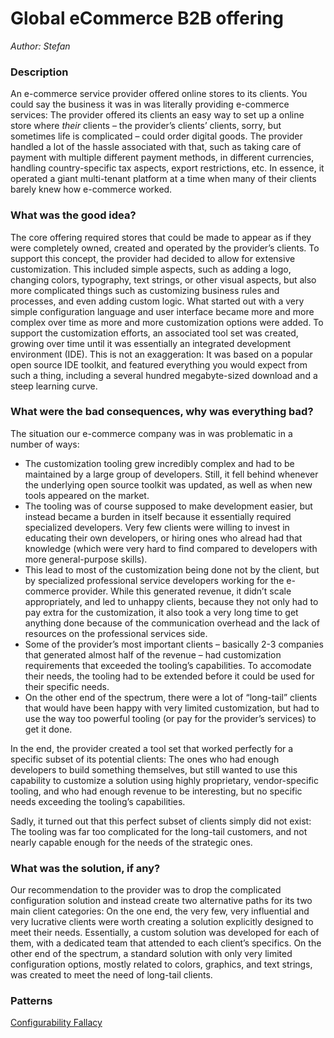 # Global eCommerce B2B offering
*Author: Stefan*
 
### Description

An e-commerce service provider offered online stores to its clients. You could say the business it was in was literally providing e-commerce services: The provider offered its clients an easy way to set up a online store where *their* clients – the provider’s clients’ clients, sorry, but sometimes life is complicated – could order digital goods. The provider handled a lot of the hassle associated with that, such as taking care of payment with multiple different payment methods, in different currencies, handling country-specific tax aspects, export restrictions, etc. In essence, it operated a giant multi-tenant platform at a time when many of their clients barely knew how e-commerce worked.

### What was the good idea?

The core offering required stores that could be made to appear as if they were completely owned, created and operated by the provider’s clients. To support this concept, the provider had decided to allow for extensive customization. This included simple aspects, such as adding a logo, changing colors, typography, text strings, or other visual aspects, but also more complicated things such as customizing business rules and processes, and even adding custom logic. What started out with a very simple configuration language and user interface became more and more complex over time as more and more customization options were added.
To support the customization efforts, an associated tool set was created, growing over time until it was essentially an integrated development environment (IDE). This is not an exaggeration: It was based on a popular open source IDE toolkit, and featured everything you would expect from such a thing, including a several hundred megabyte-sized download and a steep learning curve.

### What were the bad consequences, why was everything bad?

The situation our e-commerce company was in was problematic in a number of ways:

* The customization tooling grew incredibly complex and had to be maintained by a large group of developers. Still, it fell behind whenever the underlying open source toolkit was updated, as well as when new tools appeared on the market.
* The tooling was of course supposed to make development easier, but instead became a burden in itself because it essentially required specialized developers. Very few clients were willing to invest in educating their own developers, or hiring ones who alread had that knowledge (which were very hard to find compared to developers with more general-purpose skills).
* This lead to most of the customization being done not by the client, but by specialized professional service developers working for the e-commerce provider. While this generated revenue, it didn’t scale appropriately, and led to unhappy clients, because they not only had to pay extra for the customization, it also took a very long time to get anything done because of the communication overhead and the lack of resources on the professional services side.
* Some of the provider’s most important clients – basically 2-3 companies that generated almost half of the revenue – had customization requirements that exceeded the tooling’s capabilities. To accomodate their needs, the tooling had to be extended before it could be used for their specific needs.
* On the other end of the spectrum, there were a lot of “long-tail” clients that would have been happy with very limited customization, but had to use the way too powerful tooling (or pay for the provider’s services) to get it done.

In the end, the provider created a tool set that worked perfectly for a specific subset of its potential clients: The ones who had enough developers to build something themselves, but still wanted to use this capability to customize a solution using highly proprietary, vendor-specific tooling, and who had enough revenue to be interesting, but no specific needs exceeding the tooling’s capabilities. 

Sadly, it turned out that this perfect subset of clients simply did not exist: The tooling was far too complicated for the long-tail customers, and not nearly capable enough for the needs of the strategic ones.

### What was the solution, if any?

Our recommendation to the provider was to drop the complicated configuration solution and instead create two alternative paths for its two main client categories: On the one end, the very few, very influential and very lucrative clients were worth creating a solution explicitly designed to meet their needs. Essentially, a custom solution was developed for each of them, with a dedicated team that attended to each client’s specifics. On the other end of the spectrum, a standard solution with only very limited configuration options, mostly related to colors, graphics, and text strings, was created to meet the need of long-tail clients.

### Patterns

[Configurability Fallacy](../patterns/configurability_fallacy.md)
